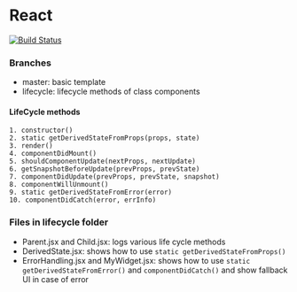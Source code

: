 # React

[![Build Status](https://travis-ci.org/joemccann/dillinger.svg?branch=master)](https://travis-ci.org/joemccann/dillinger)

### Branches

  - master: basic template
  - lifecycle: lifecycle methods of class components
  
#### LifeCycle methods

```
1. constructor()
2. static getDerivedStateFromProps(props, state)
3. render()
4. componentDidMount()
5. shouldComponentUpdate(nextProps, nextUpdate)
6. getSnapshotBeforeUpdate(prevProps, prevState)
7. componentDidUpdate(prevProps, prevState, snapshot)
8. componentWillUnmount()
9. static getDerivedStateFromError(error)
10. componentDidCatch(error, errInfo)
```

### Files in lifecycle folder
- Parent.jsx and Child.jsx: logs various life cycle methods
- DerivedState.jsx: shows how to use ```static getDerivedStateFromProps()```
- ErrorHandling.jsx and MyWidget.jsx: shows how to use ```static getDerivedStateFromError()``` and ```componentDidCatch()``` and show fallback UI in case of error
